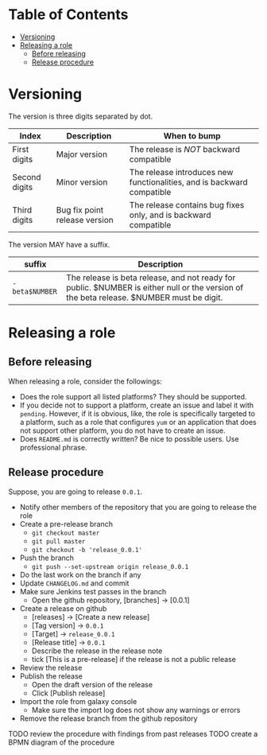 Table of Contents
=================

  * [Versioning](#versioning)
  * [Releasing a role](#releasing-a-role)
    * [Before releasing](#before-releasing)
    * [Release procedure](#release-procedure)

# Versioning

The version is three digits separated by dot.

| Index         | Description | When to bump |
|---------------|-------------|--------------|
| First digits  | Major version | The release is _NOT_ backward compatible |
| Second digits | Minor version | The release introduces new functionalities, and is backward compatible |
| Third digits  | Bug fix point release version | The release contains bug fixes only, and is backward compatible |

The version MAY have a suffix.

| suffix | Description |
|--------|-------------|
| `-beta$NUMBER` | The release is beta release, and not ready for public. $NUMBER is either null or the version of the beta release. $NUMBER must be digit.|

# Releasing a role

## Before releasing

When releasing a role, consider the followings:

* Does the role support all listed platforms? They should be supported.
* If you decide not to support a platform, create an issue and label it with
  `pending`. However, if it is obvious, like, the role is specifically targeted
   to a platform, such as a role that configures `yum` or an application that does
   not support other platform, you do not have to create an issue.
* Does `README.md` is correctly written? Be nice to possible users. Use
  professional phrase.

## Release procedure

Suppose, you are going to release `0.0.1`.

* Notify other members of the repository that you are going to release the role
* Create a pre-release branch
    * `git checkout master`
    * `git pull master`
    * `git checkout -b 'release_0.0.1'`
* Push the branch
    * `git push --set-upstream origin release_0.0.1`
* Do the last work on the branch if any
* Update `CHANGELOG.md` and commit
* Make sure Jenkins test passes in the branch
    * Open the github repository, [branches] -> [0.0.1]
* Create a release on github
    * [releases] -> [Create a new release]
    * [Tag version] -> `0.0.1`
    * [Target] -> `release_0.0.1`
    * [Release title] -> `0.0.1`
    * Describe the release in the release note
    * tick [This is a pre-release] if the release is not a public release
* Review the release
* Publish the release
    * Open the draft version of the release
    * Click [Publish release]
* Import the role from galaxy console
    * Make sure the import log does not show any warnings or errors
* Remove the release branch from the github repository

TODO review the procedure with findings from past releases
TODO create a BPMN diagram of the procedure
